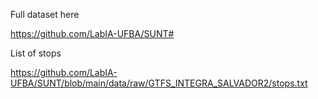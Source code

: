
Full dataset here

https://github.com/LabIA-UFBA/SUNT#

List of stops

https://github.com/LabIA-UFBA/SUNT/blob/main/data/raw/GTFS_INTEGRA_SALVADOR2/stops.txt